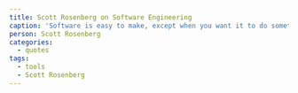 ```yaml
---
title: Scott Rosenberg on Software Engineering
caption: 'Software is easy to make, except when you want it to do something new, but the catch is that the only software worth making is software that does something new.'
person: Scott Rosenberg
categories:
  - quotes
tags:
  - tools
  - Scott Rosenberg
---
```

